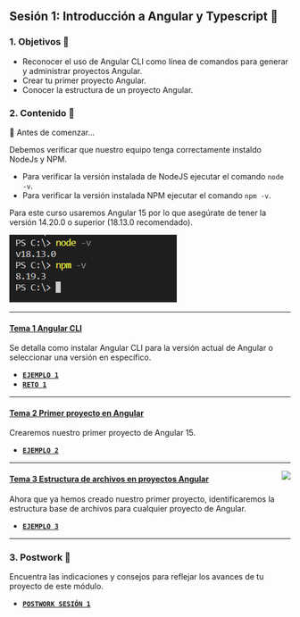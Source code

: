 ## Sesión 1: Introducción a Angular y Typescript 🤖


### 1. Objetivos :dart: 

- Reconocer el uso de Angular CLI como línea de comandos para generar y administrar proyectos Angular.
- Crear tu primer proyecto Angular.
- Conocer la estructura de un proyecto Angular.

### 2. Contenido :blue_book:

👀 Antes de comenzar...

Debemos verificar que nuestro equipo tenga correctamente instaldo NodeJs y NPM.
* Para verificar la versión instalada de NodeJS ejecutar el comando `node -v`.
* Para verificar la versión instalada NPM ejecutar el comando `npm -v`.

Para este curso usaremos Angular 15 por lo que asegúrate de tener la versión 14.20.0 o superior (18.13.0 recomendado).

![](img/node_version.PNG)

---

#### <ins>Tema 1 Angular CLI</ins>

Se detalla como instalar Angular CLI para la versión actual de Angular o seleccionar una versión en específico.

- [**`EJEMPLO 1`**](./Ejemplo-01)
- [**`RETO 1`**](./Reto-01)

--- 

#### <ins>Tema 2 Primer proyecto en Angular</ins>

Crearemos nuestro primer proyecto de Angular 15.

- [**`EJEMPLO 2`**](./Ejemplo-02)

---

<img src="images/emulator.jpg" align="right" height="90"> 

#### <ins>Tema 3 Estructura de archivos en proyectos Angular</ins>

Ahora que ya hemos creado nuestro primer proyecto, identificaremos la estructura base de archivos para cualquier proyecto de Angular.

- [**`EJEMPLO 3`**](./Ejemplo-03)

---

### 3. Postwork :memo:

Encuentra las indicaciones y consejos para reflejar los avances de tu proyecto de este módulo.

- [**`POSTWORK SESIÓN 1`**](./Postwork/)

<br/>


</div>

